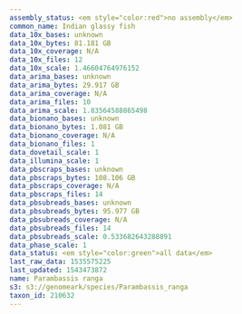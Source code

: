 ```yaml
---
assembly_status: <em style="color:red">no assembly</em>
common_name: Indian glassy fish
data_10x_bases: unknown
data_10x_bytes: 81.181 GB
data_10x_coverage: N/A
data_10x_files: 12
data_10x_scale: 1.46604764976152
data_arima_bases: unknown
data_arima_bytes: 29.917 GB
data_arima_coverage: N/A
data_arima_files: 10
data_arima_scale: 1.83564588865498
data_bionano_bases: unknown
data_bionano_bytes: 1.081 GB
data_bionano_coverage: N/A
data_bionano_files: 1
data_dovetail_scale: 1
data_illumina_scale: 1
data_pbscraps_bases: unknown
data_pbscraps_bytes: 108.106 GB
data_pbscraps_coverage: N/A
data_pbscraps_files: 14
data_pbsubreads_bases: unknown
data_pbsubreads_bytes: 95.977 GB
data_pbsubreads_coverage: N/A
data_pbsubreads_files: 14
data_pbsubreads_scale: 0.533682643288891
data_phase_scale: 1
data_status: <em style="color:green">all data</em>
last_raw_data: 1535575225
last_updated: 1543473872
name: Parambassis ranga
s3: s3://genomeark/species/Parambassis_ranga
taxon_id: 210632
---
```

